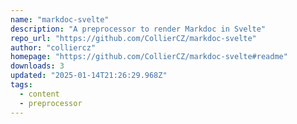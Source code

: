 ```yaml
---
name: "markdoc-svelte"
description: "A preprocessor to render Markdoc in Svelte"
repo_url: "https://github.com/CollierCZ/markdoc-svelte"
author: "colliercz"
homepage: "https://github.com/CollierCZ/markdoc-svelte#readme"
downloads: 3
updated: "2025-01-14T21:26:29.968Z"
tags: 
  - content
  - preprocessor
---
```

